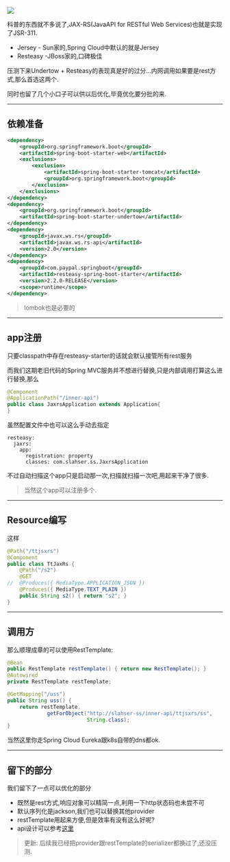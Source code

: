 ![](https://o4dyfn0ef.qnssl.com/image/2016-11-22-20160919113218_31916.gif?imageView2/2/h/300)

科普的东西就不多说了,JAX-RS(JavaAPI for RESTful Web Services)也就是实现了JSR-311. 

- Jersey - Sun家的,Spring Cloud中默认的就是Jersey
- Resteasy -JBoss家的,口碑极佳 

压测下来Undertow + Resteasy的表现真是好的过分...内网调用如果要是rest方式,那么首选这两个. 

同时也留了几个小口子可以供以后优化,毕竟优化要分批的来. 

- - - - - 

## 依赖准备  

```xml
<dependency>
    <groupId>org.springframework.boot</groupId>
    <artifactId>spring-boot-starter-web</artifactId>
    <exclusions>
        <exclusion>
            <artifactId>spring-boot-starter-tomcat</artifactId>
            <groupId>org.springframework.boot</groupId>
        </exclusion>
    </exclusions>
</dependency>
<dependency>
    <groupId>org.springframework.boot</groupId>
    <artifactId>spring-boot-starter-undertow</artifactId>
</dependency>
<dependency>
    <groupId>javax.ws.rs</groupId>
    <artifactId>javax.ws.rs-api</artifactId>
    <version>2.0</version>
</dependency>
<dependency>
    <groupId>com.paypal.springboot</groupId>
    <artifactId>resteasy-spring-boot-starter</artifactId>
    <version>2.2.0-RELEASE</version>
    <scope>runtime</scope>
</dependency>
``` 

> lombok也是必要的 

- - - - - 

## app注册 

只要classpath中存在resteasy-starter的话就会默认接管所有rest服务 

而我们这期老旧代码的Spring MVC服务并不想进行替换,只是内部调用打算这么进行替换,那么 

```java
@Component
@ApplicationPath("/inner-api")
public class JaxrsApplication extends Application{
}
```

虽然配置文件中也可以这么手动去指定 

```
resteasy:
  jaxrs:
    app:
      registration: property
      classes: com.slahser.ss.JaxrsApplication
```

不过自动扫描这个app只是启动那一次,扫描就扫描一次吧,用起来干净了很多. 

> 当然这个app可以注册多个. 

- - - - - 

## Resource编写 

这样 

```java
@Path("/ttjsxrs")
@Component
public class TtJaxRs {
    @Path("/s2")
    @GET
//  @Produces({ MediaType.APPLICATION_JSON })
    @Produces({ MediaType.TEXT_PLAIN })
    public String s2() { return "s2"; }
}
```

- - - - - 

## 调用方 

那么顺理成章的可以使用RestTemplate: 

```java
@Bean
public RestTemplate restTemplate() { return new RestTemplate(); }
@Autowired
private RestTemplate restTemplate;

@GetMapping("/uss")
public String uss() {
    return restTemplate.
             getForObject("http://slahser-ss/inner-api/ttjsxrs/ss",
                          String.class);
}
```

当然这里你走Spring Cloud Eureka跟k8s自带的dns都ok. 

- - - - - 

## 留下的部分 

我们留下了一点可以优化的部分 

- 既然是rest方式,响应对象可以精简一点,利用一下http状态码也未尝不可
- 默认序列化是jackson,我们也可以替换其他provider
- restTemplate用起来方便,但是效率有没有这么好呢? 
- api设计可以参考[这里](https://www.gitbook.com/book/geemus/http-api-design/details)

> 更新: 后续我已经把provider跟restTemplate的serializer都换过了,还没压测. 




